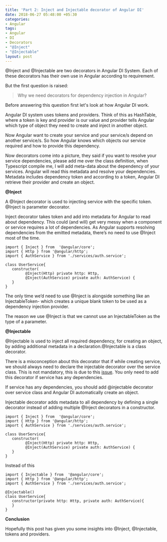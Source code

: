 ```yaml
---
title: 'Part 2: Inject and Injectable decorator of Angular DI'
date: 2018-06-27 05:48:00 +05:30
categories:
- Angular
tags:
- Angular
- DI
- Decorators
- "@Inject"
- "@Injectable"
layout: post
---
```


@Inject and @Injectable are two decorators in Angular DI System. Each of these decorators has their own use in Angular according to requirement.

But the first question is raised: 
> Why we need decorators for dependency injection in Angular?

Before answering this question first let's look at how Angular DI work.

Angular DI system uses tokens and providers. Think of this as HashTable, where a token is key and provider is our value and provider tells Angular which type of object they need to create and inject in another object.

Now Angular want to create your service and your service/s depend on another service/s. So how Angular knows which objects our service required and how to provide this dependency.

Now decorators come into a picture, they said if you want to resolve your service dependencies, please add me over the class definition, when Typescript compile me, I will add meta-data about the dependency of your services. Angular will read this metadata and resolve your dependencies. Metadata includes dependency token and according to a token, Angular DI retrieve their provider and create an object. 

**@Inject**

A @Inject decorator is used to injecting service with the specific token. @Inject is parameter decorator.

Inject decorator takes token and add into metadata for Angular to read about dependency. This could (and will) get very messy when a component or service requires a lot of dependencies. As Angular supports resolving dependencies from the emitted metadata, there’s no need to use @Inject most of the time.
~~~
import { Inject } from  '@angular/core';
import { Http } from '@angular/http';
import { AuthService } from './services/auth.service'; 

class UserService{
   constructor(
         @Inject(Http) private http: Http,
         @Inject(AuthService) private auth: AuthService) {
   }
}
~~~
The only time we’d need to use @Inject is alongside something like an InjectableToken- which creates a unique blank token to be used as a dependency injection provider.

The reason we use @Inject is that we cannot use an InjectableToken as the type of a parameter.


**@Injectable**

@Injectable is used to inject all required dependency, for creating an object, by adding additional metadata in a declaration.@Injectable is a class decorator.

There is a misconception about this decorator that if while creating service, we should always need to declare the injectable decorator over the service class. This is not mandatory, this is due to this [issue](https://github.com/angular/angular/issues/13820).
You only need to add this decorator if service has any dependencies.

If service has any dependencies, you should add @injectable decorator over service class and Angular DI automatically create an object.

Injectable decorator adds metadata to all dependency by defining a single decorator instead of adding multiple @Inject decorators in a constructor.
~~~
import { Inject } from  '@angular/core';
import { Http } from '@angular/http';
import { AuthService } from './services/auth.service'; 

class UserService{
   constructor(
         @Inject(Http) private http: Http,
         @Inject(AuthService) private auth: AuthService) {
   }
}
~~~
Instead of this
~~~
import { Injectable } from  '@angular/core';
import { Http } from '@angular/http';
import { AuthService } from './services/auth.service'; 

@Injectable()
class UserService{
   constructor(private http: Http, private auth: AuthService){
   }
}
~~~

**Conclusion**

Hopefully this post has given you some  insights into @Inject, @Injectable, tokens and providers.



